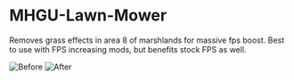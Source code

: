 # MHGU-Lawn-Mower
Removes grass effects in area 8 of marshlands for massive fps boost. Best to use with FPS increasing mods, but benefits stock FPS as well.

![Before](./before.png)
![After](./after.png)
